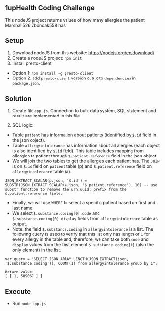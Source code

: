 ## 1upHealth Coding Challenge 
This nodeJS project returns values of how many allergies the patient Marshall526 Zboncak558 has. 

## Setup
1. Download nodeJS from this website: https://nodejs.org/en/download/ 
2. Create a nodeJS project:
```npm init```
3. Install presto-client
* Option 1: ```npm install -g presto-client```
* Option 2: add `presto-client` version `0.6.0` to `dependencies` in `package.json`.

## Solution
1. Create file `app.js`. Connection to bulk data system, SQL statement and result are implemented in this file. 
 
2. SQL logic:
* Table `patient` has information about patients (identified by `$.id` field in the json object).
* Table `allergyintolerance` has information about all alergies (each object is also identified by `$.id` field). This table includes mapping from allergies to patient through `$.patient.reference` field in the json object.
* We will join the two tables to get the allergies each patient has. The `JOIN` is on `$.id` field on `patient` table (p) and `$.patient.reference` field on `allergyintolerance` table (a).
```
JSON_EXTRACT_SCALAR(p.json, '$.id') = SUBSTR(JSON_EXTRACT_SCALAR(a.json, '$.patient.reference'), 10) -- use substr function to remove the urn:uuid: prefix from the $.patient.reference field.
```
* Finally, we will use `WHERE` to select a specific patient based on first and last name.
* We select `$.substance.coding[0].code` and `$.substance.coding[0].display` fields from `allergyintolerance` table as output.
* Note: the field `$.substance.coding` in `allergyintolerance` is a list. The following query is used to verify that this list only has length of `1` for every allergy in the table and, therefore, we can take both `code` and `display` values from the first element `$.substance.coding[0]` (also the only element) in the list.
```
var query = "SELECT JSON_ARRAY_LENGTH(JSON_EXTRACT(json, '$.substance.coding')), COUNT(1) from allergyintolerance group by 1";

Return value:
[ [ 1, 589067 ] ]
```

## Execute
* Run `node app.js`

